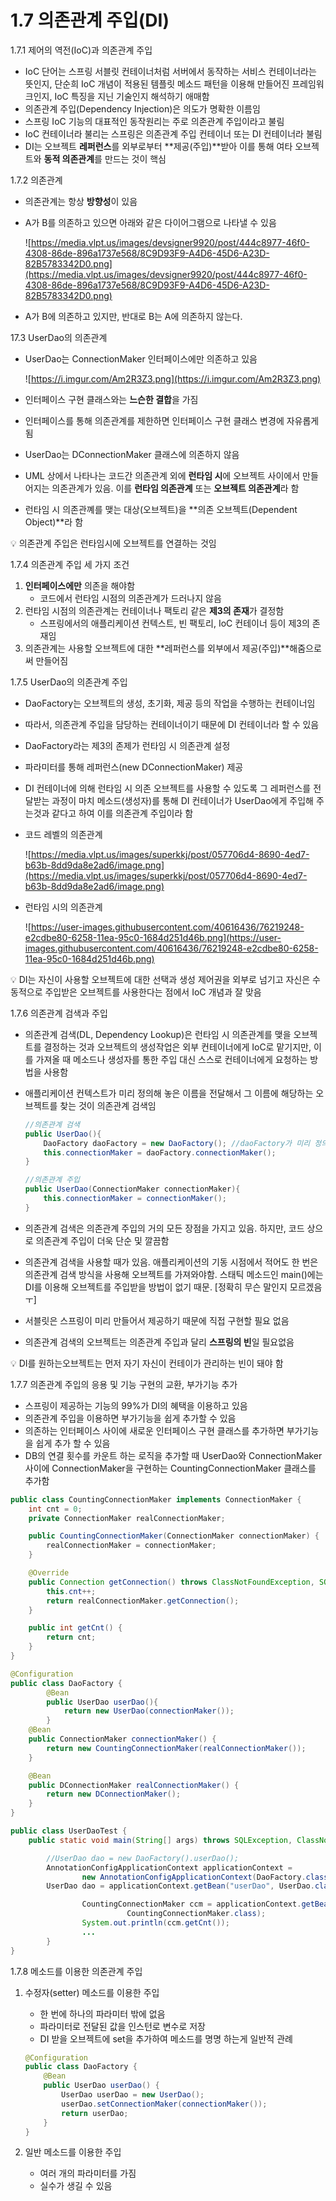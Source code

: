 # 1.7 의존관계 주입(DI)

1.7.1 제어의 역전(IoC)과 의존관계 주입

- IoC 단어는 스프링 서블릿 컨테이너처럼 서버에서 동작하는 서비스 컨테이너라는 뜻인지, 단순희 IoC 개념이 적용된 템플릿 메소드 패턴을 이용해 만들어진 프레임워크인지, IoC 특징을 지닌 기술인지 해석하기 애매함
- 의존관계 주입(Dependency Injection)은 의도가 명확한 이름임
- 스프링 IoC 기능의 대표적인 동작원리는 주로 의존관계 주입이라고 불림
- IoC 컨테이너라 불리는 스프링은 의존관계 주입 컨테이너 또는 DI 컨테이너라 불림
- DI는 오브젝트 **레퍼런스**를 외부로부터 **제공(주입)**받아 이를 통해 여타 오브젝트와 **동적 의존관계**를 만드는 것이 핵심

1.7.2 의존관계

- 의존관계는 항상 **방향성**이 있음
- A가 B를 의존하고 있으면 아래와 같은 다이어그램으로 나타낼 수 있음
    
    ![https://media.vlpt.us/images/devsigner9920/post/444c8977-46f0-4308-86de-896a1737e568/8C9D93F9-A4D6-45D6-A23D-82B5783342D0.png](https://media.vlpt.us/images/devsigner9920/post/444c8977-46f0-4308-86de-896a1737e568/8C9D93F9-A4D6-45D6-A23D-82B5783342D0.png)
    
- A가 B에 의존하고 있지만, 반대로 B는 A에 의존하지 않는다.

17.3 UserDao의 의존관계

- UserDao는 ConnectionMaker 인터페이스에만 의존하고 있음
    
    ![https://i.imgur.com/Am2R3Z3.png](https://i.imgur.com/Am2R3Z3.png)
    
- 인터페이스 구현 클래스와는 **느슨한 결합**을 가짐
- 인터페이스를 통해 의존관계를 제한하면 인터페이스 구현 클래스 변경에 자유롭게 됨
- UserDao는 DConnectionMaker 클래스에 의존하지 않음
- UML 상에서 나타나는 코드간 의존관계 외에 **런타임 시**에 오브젝트 사이에서 만들어지는 의존관계가 있음. 이를 **런타임 의존관계** 또는 **오브젝트 의존관계**라 함
- 런타임 시 의존관꼐를 맺는 대상(오브젝트)을 **의존 오브젝트(Dependent Object)**라 함

<aside>
💡 의존관계 주입은 런타임시에 오브젝트를 연결하는 것임

</aside>

1.7.4 의존관계 주입 세 가지 조건

1. **인터페이스에만** 의존을 해야함
    - 코드에서 런타임 시점의 의존관계가 드러나지 않음
2. 런타임 시점의 의존관계는 컨테이너나 팩토리 같은 **제3의 존재**가 결정함
    - 스프링에서의 애플리케이션 컨텍스트, 빈 팩토리, IoC 컨테이너 등이 제3의 존재임
3. 의존관계는 사용할 오브젝트에 대한 **레퍼런스를 외부에서 제공(주입)**해줌으로써 만들어짐

1.7.5 UserDao의 의존관계 주입

- DaoFactory는 오브젝트의 생성, 초기화, 제공 등의 작업을 수행하는 컨테이너임
- 따라서, 의존관계 주입을 담당하는 컨테이너이기 때문에 DI 컨테이너라 할 수 있음
- DaoFactory라는 제3의 존제가 런타임 시 의존관계 설정
- 파라미터를 통해 레퍼런스(new DConnectionMaker) 제공
- DI 컨테이너에 의해 런타임 시 의존 오브젝트를 사용할 수 있도록 그 레퍼런스를 전달받는 과정이 마치 메소드(생성자)를 통해 DI 컨테이너가 UserDao에게 주입해 주는것과 같다고 하여 이를 의존관계 주입이라 함
- 코드 레벨의 의존관계
    
    ![https://media.vlpt.us/images/superkkj/post/057706d4-8690-4ed7-b63b-8dd9da8e2ad6/image.png](https://media.vlpt.us/images/superkkj/post/057706d4-8690-4ed7-b63b-8dd9da8e2ad6/image.png)
    
- 런타임 시의 의존관계
    
    ![https://user-images.githubusercontent.com/40616436/76219248-e2cdbe80-6258-11ea-95c0-1684d251d46b.png](https://user-images.githubusercontent.com/40616436/76219248-e2cdbe80-6258-11ea-95c0-1684d251d46b.png)
    

<aside>
💡 DI는 자신이 사용할 오브젝트에 대한 선택과 생성 제어권을 외부로 넘기고 자신은 수동적으로 주입받은 오브젝트를 사용한다는 점에서 IoC 개념과 잘 맞음

</aside>

1.7.6 의존관계 검색과 주입

- 의존관계 검색(DL, Dependency Lookup)은 런타임 시 의존관계를 맺을 오브젝트를 결정하는 것과 오브젝트의 생성작업은 외부 컨테이너에게 IoC로 맡기지만, 이를 가져올 때 메소드나 생성자를 통한 주입 대신 스스로 컨테이너에게 요청하는 방법을 사용함
- 애플리케이션 컨텍스트가 미리 정의해 놓은 이름을 전달해서 그 이름에 해당하는 오브젝트를 찾는 것이 의존관계 검색임
    
    ```java
    //의존관계 검색
    public UserDao(){
    	DaoFactory daoFactory = new DaoFactory(); //daoFactory가 미리 정의한 이름
    	this.connectionMaker = daoFactory.connectionMaker();
    }
    
    //의존관계 주입
    public UserDao(ConnectionMaker connectionMaker){
    	this.connectionMaker = connectionMaker();
    }
    ```
    
- 의존관계 검색은 의존관계 주입의 거의 모든 장점을 가지고 있음. 하지만, 코드 상으로 의존관계 주입이 더욱 단순 및 깔끔함
- 의존관계 검색을 사용할 때가 있음. 애플리케이션의 기동 시점에서 적어도 한 번은 의존관계 검색 방식을 사용해 오브젝트를 가져와야함. 스태틱 메소드인 main()에는 DI를 이용해 오브젝트를 주입받을 방법이 없기 때문. [정확히 무슨 말인지 모르겠음 ㅜ]
- 서블릿은 스프링이 미리 만들어서 제공하기 때문에 직접 구현할 필요 없음
- 의존관계 검색의 오브젝트는 의존관계 주입과 달리 **스프링의 빈**일 필요없음

<aside>
💡 DI를 원하는오브젝트는 먼저 자기 자신이 컨테이가 관리하는 빈이 돼야 함

</aside>

1.7.7 의존관계 주입의 응용 및 기능 구현의 교환, 부가기능 추가

- 스프링이 제공하는 기능의 99%가 DI의 혜택을 이용하고 있음
- 의존관계 주입을 이용하면 부가기능을 쉽게 추가할 수 있음
- 의존하는 인터페이스 사이에 새로운 인터페이스 구현 클래스를 추가하면 부가기능을 쉽게 추가 할 수 있음
- DB의 연결 횟수를 카운트 하는 로직을 추가할 때 UserDao와 ConnectionMaker 사이에 ConnectionMaker을 구현하는 CountingConnectionMaker 클래스를 추가함

```java
public class CountingConnectionMaker implements ConnectionMaker {
    int cnt = 0;
    private ConnectionMaker realConnectionMaker;

    public CountingConnectionMaker(ConnectionMaker connectionMaker) {
        realConnectionMaker = connectionMaker;
    }

    @Override
    public Connection getConnection() throws ClassNotFoundException, SQLException {
        this.cnt++;
        return realConnectionMaker.getConnection();
    }

    public int getCnt() {
        return cnt;
    }
}

@Configuration
public class DaoFactory {
		@Bean
		public UserDao userDao(){
			return new UserDao(connectionMaker());
		}
    @Bean
    public ConnectionMaker connectionMaker() {
        return new CountingConnectionMaker(realConnectionMaker());
    }

    @Bean
    public DConnectionMaker realConnectionMaker() {
        return new DConnectionMaker();
    }
}

public class UserDaoTest {
    public static void main(String[] args) throws SQLException, ClassNotFoundException {

        //UserDao dao = new DaoFactory().userDao();
        AnnotationConfigApplicationContext applicationContext =
                new AnnotationConfigApplicationContext(DaoFactory.class);
        UserDao dao = applicationContext.getBean("userDao", UserDao.class);

				CountingConnectionMaker ccm = applicationContext.getBean("connectionMaker",
				          CountingConnectionMaker.class);
				System.out.println(ccm.getCnt());
				...
		}
}
```

1.7.8 메소드를 이용한 의존관계 주입

1. 수정자(setter) 메소드를 이용한 주입
    - 한 번에 하나의 파라미터 밖에 없음
    - 파라미터로 전달된 값을 인스턴로 변수로 저장
    - DI 받을 오브젝트에 set을 추가하여 메소드를 명명 하는게 일반적 관례
    
    ```java
    @Configuration
    public class DaoFactory {
        @Bean
        public UserDao userDao() {
            UserDao userDao = new UserDao();
            userDao.setConnectionMaker(connectionMaker());
            return userDao;
        }
    }
    ```
    
2. 일반 메소드를 이용한 주입
    - 여러 개의 파라미터를 가짐
    - 실수가 생길 수 있음